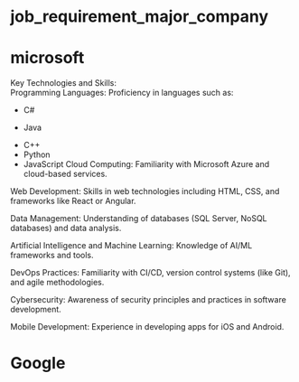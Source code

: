 # job_requirement_major_company

# microsoft

Key Technologies and Skills:<br />
Programming Languages: Proficiency in languages such as:

* C#
- Java
* C++
* Python
* JavaScript
Cloud Computing: Familiarity with Microsoft Azure and cloud-based services.

Web Development: Skills in web technologies including HTML, CSS, and frameworks like React or Angular.

Data Management: Understanding of databases (SQL Server, NoSQL databases) and data analysis.

Artificial Intelligence and Machine Learning: Knowledge of AI/ML frameworks and tools.

DevOps Practices: Familiarity with CI/CD, version control systems (like Git), and agile methodologies.

Cybersecurity: Awareness of security principles and practices in software development.

Mobile Development: Experience in developing apps for iOS and Android.
# Google
  
